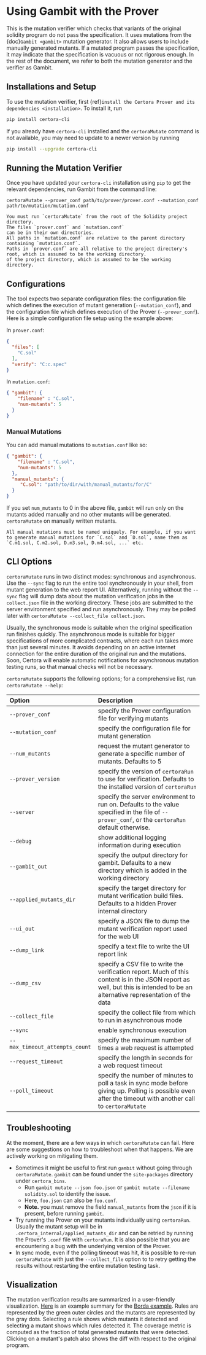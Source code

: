 # Using Gambit with the Prover

This is the mutation verifier which
 checks that variants of the original
 solidity program do not pass the specification.
It uses mutations from the {doc}`Gambit <gambit>`
  mutation generator.
It also allows users to include manually generated mutants.
If a mutated program passes the specification,
it may indicate that the specification is vacuous or not rigorous enough.
In the rest of the document,
  we refer to both the mutation generator and the verifier as Gambit.

## Installations and Setup

To use the mutation verifier,
  first {ref}`install the Certora Prover and its dependencies <installation>`.
To install it, run

```sh
pip install certora-cli
```

If you already have `certora-cli` installed and
  the `certoraMutate` command is not available,
  you may need to update to a newer version by running

```sh
pip install --upgrade certora-cli
```


## Running the Mutation Verifier

Once you have updated your `certora-cli` installation using `pip` to get the relevant
dependencies, run Gambit from the command line:

```
certoraMutate --prover_conf path/to/prover/prover.conf --mutation_conf path/to/mutation/mutation.conf
```

```{note}
You must run `certoraMutate` from the root of the Solidity project directory.
The files `prover.conf` and `mutation.conf`
can be in their own directories.
All paths in `mutation.conf` are relative to the parent directory containing `mutation.conf`.
Paths in `prover.conf` are all relative to the project directory's root, which is assumed to be the working directory.
of the project directory, which is assumed to be the working directory.
```

## Configurations
The tool expects two separate configuration files:
the configuration file which defines the execution of mutant generation (`--mutation_conf`),
and the configuration file which defines execution of the Prover (`--prover_conf`).
Here is a simple configuration file setup using the example above:

In `prover.conf`:

```json
{
  "files": [
    "C.sol"
  ],
  "verify": "C:c.spec"
}
```
In `mutation.conf`:

```json
{ "gambit": {
    "filename" : "C.sol",
    "num-mutants": 5
  }
}
```

### Manual Mutations
You can add manual mutations to `mutation.conf` like so:

```json
{ "gambit": {
    "filename" : "C.sol",
    "num-mutants": 5
  },
  "manual_mutants": {
     "C.sol": "path/to/dir/with/manual_mutants/for/C"
  }
}
```
If you set `num_mutants` to 0 in the above file, `gambit` will run only on the mutants added manually and no other mutants will be generated.
`certoraMutate` on manually written mutants.

```{note}
All manual mutations must be named uniquely. For example, if you want to generate manual mutations for `C.sol` and `D.sol`, name them as `C.m1.sol, C.m2.sol, D.m3.sol, D.m4.sol, ...` etc.
```

## CLI Options

`certoraMutate` runs in two distinct modes: synchronous and asynchronous.
Use the `--sync` flag to run the entire tool synchronously
in your shell, from mutant generation to the web report UI. 
Alternatively, running without the `--sync` flag will dump
data about the mutation verification jobs in the `collect.json` file in the working directory. These jobs are submitted
to the server environment specified and run asynchronously. 
They may be polled later with
`certoraMutate --collect_file collect.json`.

Usually, the synchronous mode is suitable when the original specification run finishes quickly. 
The asynchronous mode is suitable for bigger specifications of more complicated contracts, where each run takes more than just several minutes. It avoids depending on an active internet connection for the entire duration of the original run and the mutations.
Soon, Certora will enable automatic notifications for asynchronous mutation testing runs, so that manual checks will not be necessary.

`certoraMutate` supports the following options; for a comprehensive list, run `certoraMutate --help`:

| Option                         | Description                                                                                                           |
|:-------------------------------|:----------------------------------------------------------------------------------------------------------------------|
| `--prover_conf`                | specify the Prover configuration file for verifying mutants                                                           |
| `--mutation_conf`              | specify the configuration file for mutant generation                                                                  |
| `--num_mutants`                | request the mutant generator to generate a specific number of mutants. Defaults to 5                                  |
| `--prover_version`             | specify the version of `certoraRun` to use for verification. Defaults to the installed version of `certoraRun`        |
| `--server`                     | specify the server environment to run on. Defaults to the value specified in the file of `--prover_conf`, or the `certoraRun` default otherwise.   |
| `--debug`                      | show additional logging information during execution                                                                  |
| `--gambit_out`                 | specify the output directory for gambit. Defaults to a new directory which is added in the working directory          |
| `--applied_mutants_dir`        | specify the target directory for mutant verification build files. Defaults to a hidden Prover internal directory      |
| `--ui_out`                     | specify a JSON file to dump the mutant verification report used for the web UI                                   |
| `--dump_link`                  | specify a text file to write the UI report link                                                                       |
| `--dump_csv`                   | specify a CSV file to write the verification report. Much of this content is in the JSON report as well, but this is intended to be an alternative representation of the data                                                              |
| `--collect_file`               | specify the collect file from which to run in asynchronous mode                                                       |
| `--sync`                       | enable synchronous execution                                                                                          |
| `--max_timeout_attempts_count` | specify the maximum number of times a web request is attempted                                                        |
| `--request_timeout`            | specify the length in seconds for a web request timeout                                                               |
| `--poll_timeout`               | specify the number of minutes to poll a task in sync mode before giving up. Polling is possible even after the timeout with another call to `certoraMutate`     |

## Troubleshooting

At the moment, there are a few ways in which `certoraMutate` can fail. Here are some suggestions on how to troubleshoot when that happens. We are actively working on mitigating them.

- Sometimes it might be useful to first run `gambit` without going through `certoraMutate`.
  `gambit` can be found under the `site-packages` directory under `certora_bins`.
  * Run `gambit mutate --json foo.json` or `gambit mutate --filename solidity.sol` to identify the issue.
  * Here, `foo.json` can also be `foo.conf`.
  * **Note.** you must remove the field `manual_mutants` from the `json` if it is present, before running `gambit`.
- Try running the Prover on your mutants individually using `certoraRun`. 
  Usually the mutant setup will be in `.certora_internal/applied_mutants_dir` and can be retried by running the Prover's `.conf` file with `certoraRun`.
  It is also possible that you are encountering a bug with the underlying version of the Prover.
- In sync mode, even if the polling timeout was hit, it is possible to re-run `certoraMutate` with just the `--collect_file` option to to retry getting the results without restarting the entire mutation testing task.

## Visualization

The mutation verification results are
  summarized in a user-friendly visualization.
[Here](https://mutation-testing-beta.certora.com/reports/mutation?id=c7c659d7-d500-46f2-acf1-1392eee714b5&anonymousKey=f4b40ba6-2160-4993-9f50-02625b291cae) is an example summary
  for the [Borda example](https://demo.certora.com/?Borda).
Rules are represented by the green outer circles
  and the mutants are represented by the gray dots.
Selecting a rule shows which mutants it detected
  and selecting a mutant shows which rules detected it.
The coverage metric is computed as the fraction
  of total generated mutants that were detected.
Clicking on a mutant's patch also shows the
  diff with respect to the original program.

